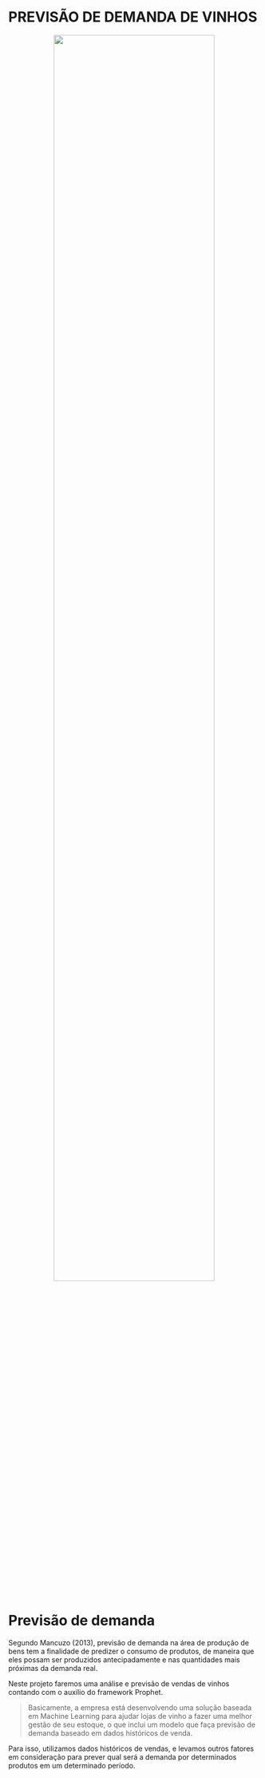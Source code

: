 # PREVISÃO DE DEMANDA DE VINHOS

<center><img src="copo-de-vinho-tinto-e-garrafa-no-balcao-de-bar.jpg" width="80%"></p></center>

# Previsão de demanda

Segundo Mancuzo (2013), previsão de demanda na área de produção de bens tem a
finalidade de predizer o consumo de produtos, de maneira que eles possam ser produzidos antecipadamente e nas quantidades mais próximas da demanda real.

Neste projeto faremos uma análise e previsão de vendas de vinhos contando com o auxílio do framework Prophet.

> Basicamente, a empresa está desenvolvendo uma solução baseada em Machine Learning para ajudar lojas de vinho a fazer uma melhor gestão de seu estoque, o que inclui um modelo que faça previsão de demanda baseado em dados históricos de venda.

Para isso, utilizamos dados históricos de vendas, e levamos outros fatores em consideração para prever qual será a demanda por determinados produtos em um determinado período.

